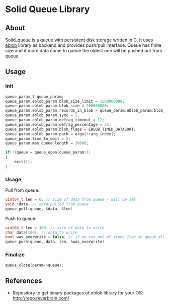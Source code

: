 Solid Queue Library
===================

About
-----
Solid_queue is a queue with persistent disk storage written in C.
It uses [eblob](https://github.com/reverbrain/eblob) library as backend and provides push/pull interface.
Queue has finite size and if more data come to queue the oldest one will be pushed out from queue.

Usage
-----
### Init
```c
queue_param_t queue_param;
queue_param.eblob_param.blob_size_limit = 1500000000;
queue_param.eblob_param.blob_size = 200000000;
queue_param.eblob_param.records_in_blob = queue_param.eblob_param.blob_size/14000;
queue_param.eblob_param.sync = 5;
queue_param.eblob_param.defrag_timeout = 12;
queue_param.eblob_param.defrag_percentage = 25;
queue_param.eblob_param.blob_flags = EBLOB_TIMED_DATASORT;
queue_param.eblob_param.path = argv[++arg_index];
queue_param.time_to_wait = 5;
queue_param.max_queue_length = 20000;

if(!(queue = queue_open(queue_param)))
{
	exit(1);
}
```
### Usage
Pull from queue:
```c
uint64_t len = 0; // size of data from queue - will be set
void *data; // data pulled from queue
queue_pull(queue, &data, &len)
```
Push to queue:
```c
uint64_t len = 100; // size of data to write
char data[100]; // data to write
bool was_overwrite = false; // if we run out of items free in queue element could be push out
queue_push(queue, data, len, &was_overwrite)
```

### Finalize
```c
queue_close(param->queue);
```

References
------
 * Repository to get binary packages of eblob library for your OS: http://repo.reverbrain.com/
